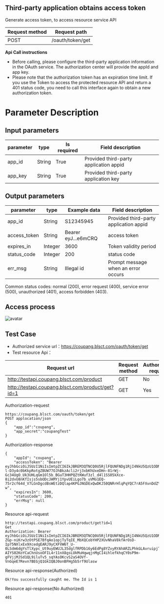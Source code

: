 ## Third-party application obtains access token
Generate access token, to access resource service API

Request method | Request path
---|---
POST | /oauth/token/get

**Api Call instructions**
* Before calling, please configure the third-party application information in the OAuth service. The authorization center will provide the appId and app key.
* Please note that the authorization token has an expiration time limit. If you use the Token to access the protected resource API and return a 401 status code, you need to call this interface again to obtain a new authorization token.

# Parameter Description
## Input parameters
parameter | type | Is required  | Field description  
---|---|---|---
app_id | String | True | Provided third-party application appid
app_key | String | True | Provided third-party application key

## Output parameters
parameter | type | Example data | Field description  | 
---|---|---|---
app_id | String | S12345945 | Provided third-party application appid | 
access_token | String | Bearer eyJ...e6mCRQ | access token
expires_in | Integer | 3600 | Token validity period
status_code | Integer | 200 | status code
err_msg | String | Illegal id |Prompt message when an error occurs 

Common status codes: normal (200), error request (400), service error (500), unauthorized (401), access forbidden (403).

## Access process
![avatar](https://eumengman.blsct.com/Oauth%E6%B5%81%E7%A8%8B.png)

## Test Case
* Authorized service url：https://coupang.blsct.com/oauth/token/get
* Test resource Api：
  
Request url | Request method | Authorization required |
---|---|---|
http://testapi.coupang.blsct.com/product | GET |No |
http://testapi.coupang.blsct.com/product/get?id=1 | GET | Yes |

Authorization-request
```
https://coupang.blsct.com/oauth/token/get
POST applocation/json
{
    "app_id":"coupang",
    "app_secret":"coupangTest"
}
```
Authorization-response
```
{
    "appId": "coupang",
    "accessToken": "Bearer eyJhbGciOiJSUzI1NiIsImtpZCI6IkJBREM3QTNCQ0U5RjlFQUNFNDg1RjI4NkU5QzU1ODM5OUJCMkM4MUNSUzI1NiIsInR5cCI6ImF0K2p3dCIsIng1dCI6InV0eDZPODZmbnF6a2hmS0c2Y1ZZT1p1eXlCdyJ9.eyJuYmYiOjE1OTc3MTUwNDQsImV4cCI6MTU5NzcxODY0NCwiaXNzIjoiaHR0cDovL2xvY2FsaG9zdDo1MDA2IiwiY2xpZW50X2lkIjoiY291cGFuZyIsImp0aSI6IjQwNTg1NzQ0RTQ5NTNCRDYxMkFCOTg4RTZBQTNGRTg5IiwiaWF0IjoxNTk3NzE1MDQ0LCJzY29wZSI6WyJiYWlsdW5BcGkiXX0.PoMdVpRpNdVo4Ug7ogiexyPMJZ3bsV3jyZtSEdJUXg8OTRaW3Ly_HKg_7DqqyzAhnOT7FZ6XSRG0HBKii16PjTxub62jJWZlvcEo2GdZtSoU74rJ3-l-D3y4c0bKkpRotgZBUW77OJhBkzAcli2rj3xbKhUxeDHn-81rWj-Gc34UgO_Uk3UHLqGm1Ol5b_BGuT3HHPQZtKWuf3zl_d4l1SS05kXce-8i2dvU8nKfIsjs5sbODcJAMYj1YpvUEiLgo7b_uVMo1EQ-75r2cf64d_V7LGnDgcdBsWEtzDQlap4KPGJNGDExQwDKJ50QNRrHlqPqYQC7rA5FXvnDdZYz-w",
    "expiresIn": 3600,
    "statusCode": 200,
    "errMsg": null
}
```
Resource api-request
```
http://testapi.coupang.blsct.com/product/get?id=1
Get 
Authorization: Bearer eyJhbGciOiJSUzI1NiIsImtpZCI6IkJBREM3QTNCQ0U5RjlFQUNFNDg1RjI4NkU5QzU1ODM5OUJCMkM4MUNSUzI1NiIsInR5cCI6ImF0K2p3dCIsIng1dCI6InV0eDZPODZmbnF6a2hmS0c2Y1ZZT1p1eXlCdyJ9.eyJuYmYiOjE1OTc3MTQ0NTAsImV4cCI6MTU5NzcxODA1MCwiaXNzIjoiaHR0cDovL2xvY2FsaG9zdDo1MDA2IiwiY2xpZW50X2lkIjoidGVzdENsaWVudCIsImp0aSI6IjYyNDMwRDM4QjFGMzI4NEI4Q0NGODFCRDdEMUVCNkI0IiwiaWF0IjoxNTk3NzE0NDUwLCJzY29wZSI6WyJiYWlsdW5BcGkiXX0.YlhbfO7bTcSiO2kJ5aBOURZn4DWxN-ZGp-niKrw3zOtPSE7BfqAo1opjTyTqIE_MbXQCobYHP2XUvNhaV8kfArOsD-Ip75NXlxEx9XcedgEARJ9yCXFVW6T_U-0LSdm6dgYsTlXypc_Ut9uyEWUJL35dglfRPDb16y6EdPg8YZvyRYAhARZLPhkGLAvruipjT74fnuO-AIYS02KoYCaChnUsoOFIL4r11nX8gsLUkMuHqwqjnMgCI4ihlefkhqCY0sP9m-gFVjjMJSd1QL9iluTv5_sqYAsOKcvS2aS4OVf-VnGqeE7Revn7BEGjQ1GkIQBJ0onBFHg5b5rf9Ulasw
```
Resource api-response(Authorized)
```
Ok!You successfully caught me. The Id is 1
```
Resource api-response(No Authorized)
```
401
```
